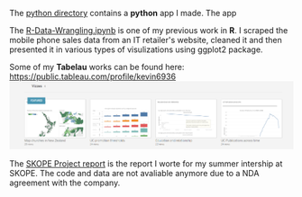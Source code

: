 
The [python directory](python) contains a **python** app I made. The app

The [R-Data-Wrangling.ipynb](R-Data-Wrangling.ipynb) is one of my previous work in **R**. I scraped the mobile phone sales data from an IT retailer's website, cleaned it and then presented it in various types of visulizations using ggplot2 package.

Some of my **Tabelau** works can be found here: https://public.tableau.com/profile/kevin6936
![alt text](images/tableau.png)

The [SKOPE Project report](SKOPE-Project-report.pdf) is the report I worte for my summer intership at SKOPE. The code and data are not avaliable anymore due to a NDA agreement with the company.

